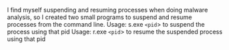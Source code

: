 I find myself suspending and resuming processes when doing malware analysis, so I created two small programs to suspend and resume processes from the command line. 
Usage: s.exe `<pid`> to suspend the process using that pid
Usage: r.exe `<pid`> to resume the suspended process using that pid
